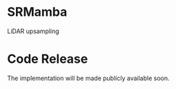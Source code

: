 # SRMamba
LiDAR upsampling

# Code Release
The implementation will be made publicly available soon.
